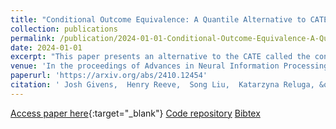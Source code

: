 ```yaml
---
title: "Conditional Outcome Equivalence: A Quantile Alternative to CATE"
collection: publications
permalink: /publication/2024-01-01-Conditional-Outcome-Equivalence-A-Quantile-Alternative-to-CATE
date: 2024-01-01
excerpt: "This paper presents an alternative to the CATE called the conditional quantile comparator which rpovide a more complete characterisation of the treatment effect while maintaining the CATE's nice estimation properties."
venue: 'In the proceedings of Advances in Neural Information Processing Systems'
paperurl: 'https://arxiv.org/abs/2410.12454'
citation: ' Josh Givens,  Henry Reeve,  Song Liu,  Katarzyna Reluga, &quot;Conditional Outcome Equivalence: A Quantile Alternative to CATE.&quot; In the proceedings of Advances in Neural Information Processing Systems, 2024.'
---
```

[Access paper here](https://arxiv.org/abs/2410.12454){:target="_blank"}
[Code repository](https://github.com/joshgivens/ConditionalOutcomeEquivalence) 
[Bibtex](https://joshgivens.github.io/files/bibtex/CQC_ArXiv.bib)
